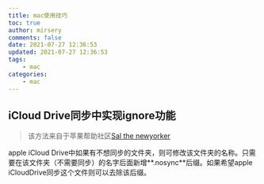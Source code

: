 ```yaml
---
title: mac使用技巧
toc: true
author: mirsery
comments: false
date: 2021-07-27 12:36:53
updated: 2021-07-27 12:36:53
tags:
	- mac
categories:
	- mac
---
```



<!-- toc -->

## iCloud Drive同步中实现ignore功能

> 该方法来自于苹果帮助社区[Sal the newyorker](https://discussions.apple.com/thread/8137146)

apple iCloud Drive中如果有不想同步的文件夹，则可修改该文件夹的名称。只需要在该文件夹（不需要同步）的名字后面新增**.nosync**后缀。如果希望apple iCloudDrive同步这个文件则可以去除该后缀。
